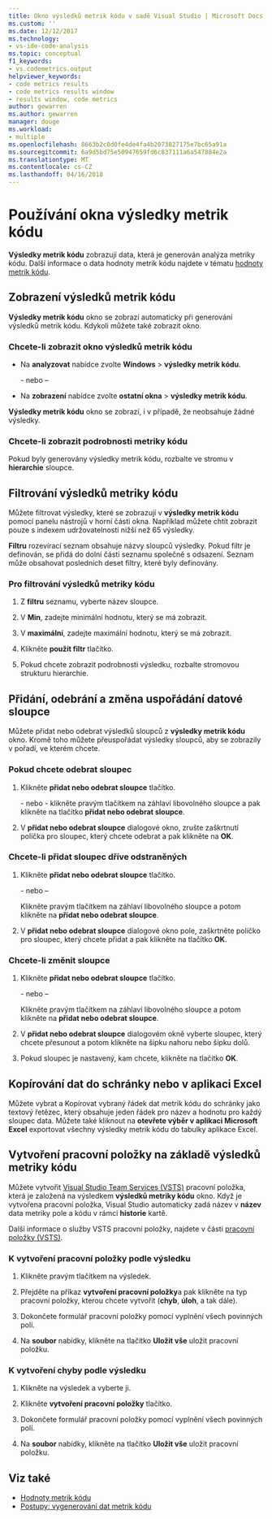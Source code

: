 ```yaml
---
title: Okno výsledků metrik kódu v sadě Visual Studio | Microsoft Docs
ms.custom: ''
ms.date: 12/12/2017
ms.technology:
- vs-ide-code-analysis
ms.topic: conceptual
f1_keywords:
- vs.codemetrics.output
helpviewer_keywords:
- code metrics results
- code metrics results window
- results window, code metrics
author: gewarren
ms.author: gewarren
manager: douge
ms.workload:
- multiple
ms.openlocfilehash: 8663b2c8d0fe4de4fa4b2073827175e7bc65a91a
ms.sourcegitcommit: 6a9d5bd75e50947659fd6c837111a6a547884e2a
ms.translationtype: MT
ms.contentlocale: cs-CZ
ms.lasthandoff: 04/16/2018
---
```

# <a name="using-the-code-metrics-results-window"></a>Používání okna výsledky metrik kódu

**Výsledky metrik kódu** zobrazují data, která je generován analýza metriky kódu. Další informace o data hodnoty metrik kódu najdete v tématu [hodnoty metrik kódu](../code-quality/code-metrics-values.md).

## <a name="displaying-code-metrics-results"></a>Zobrazení výsledků metrik kódu

**Výsledky metrik kódu** okno se zobrazí automaticky při generování výsledků metrik kódu. Kdykoli můžete také zobrazit okno.

### <a name="to-display-the-code-metrics-results-window"></a>Chcete-li zobrazit okno výsledků metrik kódu

- Na **analyzovat** nabídce zvolte **Windows** > **výsledky metrik kódu**.

   \- nebo –

- Na **zobrazení** nabídce zvolte **ostatní okna** > **výsledky metrik kódu**.

**Výsledky metrik kódu** okno se zobrazí, i v případě, že neobsahuje žádné výsledky.

### <a name="to-view-code-metrics-details"></a>Chcete-li zobrazit podrobnosti metriky kódu

Pokud byly generovány výsledky metrik kódu, rozbalte ve stromu v **hierarchie** sloupce.

## <a name="filtering-code-metrics-results"></a>Filtrování výsledků metriky kódu

Můžete filtrovat výsledky, které se zobrazují v **výsledky metrik kódu** pomocí panelu nástrojů v horní části okna. Například můžete chtít zobrazit pouze s indexem udržovatelnosti nižší než 65 výsledky.

**Filtru** rozevírací seznam obsahuje názvy sloupců výsledky. Pokud filtr je definován, se přidá do dolní části seznamu společně s odsazení. Seznam může obsahovat posledních deset filtry, které byly definovány.

### <a name="to-filter-the-code-metrics-results"></a>Pro filtrování výsledků metriky kódu

1.  Z **filtru** seznamu, vyberte název sloupce.

2.  V **Min**, zadejte minimální hodnotu, který se má zobrazit.

3.  V **maximální**, zadejte maximální hodnotu, který se má zobrazit.

4.  Klikněte **použít filtr** tlačítko.

5.  Pokud chcete zobrazit podrobnosti výsledku, rozbalte stromovou strukturu hierarchie.

## <a name="adding-removing-and-rearranging-data-columns"></a>Přidání, odebrání a změna uspořádání datové sloupce

Můžete přidat nebo odebrat výsledků sloupců z **výsledky metrik kódu** okno. Kromě toho můžete přeuspořádat výsledky sloupců, aby se zobrazily v pořadí, ve kterém chcete.

### <a name="to-remove-a-column"></a>Pokud chcete odebrat sloupec

1. Klikněte **přidat nebo odebrat sloupce** tlačítko.

     \- nebo - klikněte pravým tlačítkem na záhlaví libovolného sloupce a pak klikněte na tlačítko **přidat nebo odebrat sloupce**.

1. V **přidat nebo odebrat sloupce** dialogové okno, zrušte zaškrtnutí políčka pro sloupec, který chcete odebrat a pak klikněte na **OK**.

### <a name="to-add-a-previously-removed-column"></a>Chcete-li přidat sloupec dříve odstraněných

1. Klikněte **přidat nebo odebrat sloupce** tlačítko.

     \- nebo –

     Klikněte pravým tlačítkem na záhlaví libovolného sloupce a potom klikněte na **přidat nebo odebrat sloupce**.

1. V **přidat nebo odebrat sloupce** dialogové okno pole, zaškrtněte políčko pro sloupec, který chcete přidat a pak klikněte na tlačítko **OK**.

### <a name="to-rearrange-columns"></a>Chcete-li změnit sloupce

1. Klikněte **přidat nebo odebrat sloupce** tlačítko.

     \- nebo –

     Klikněte pravým tlačítkem na záhlaví libovolného sloupce a potom klikněte na **přidat nebo odebrat sloupce**.

1. V **přidat nebo odebrat sloupce** dialogovém okně vyberte sloupec, který chcete přesunout a potom klikněte na šipku nahoru nebo šipku dolů.

1. Pokud sloupec je nastavený, kam chcete, klikněte na tlačítko **OK**.

## <a name="copying-data-to-the-clipboard-or-excel"></a>Kopírování dat do schránky nebo v aplikaci Excel

Můžete vybrat a Kopírovat vybraný řádek dat metrik kódu do schránky jako textový řetězec, který obsahuje jeden řádek pro název a hodnotu pro každý sloupec data. Můžete také kliknout na **otevřete výběr v aplikaci Microsoft Excel** exportovat všechny výsledky metrik kódu do tabulky aplikace Excel.

## <a name="creating-a-work-item-based-on-code-metric-results"></a>Vytvoření pracovní položky na základě výsledků metriky kódu

Můžete vytvořit [Visual Studio Team Services (VSTS)](/vsts/index) pracovní položka, která je založená na výsledkem **výsledků metriky kódu** okno. Když je vytvořena pracovní položka, Visual Studio automaticky zadá název v **název** data metriky pole a kódu v rámci **historie** kartě.

Další informace o služby VSTS pracovní položky, najdete v části [pracovní položky (VSTS)](/vsts/work/work-items/index).

### <a name="to-create-a-work-item-based-on-a-result"></a>K vytvoření pracovní položky podle výsledku

1.  Klikněte pravým tlačítkem na výsledek.

2.  Přejděte na příkaz **vytvoření pracovní položky**a pak klikněte na typ pracovní položky, kterou chcete vytvořit (**chyb**, **úloh**, a tak dále).

3.  Dokončete formulář pracovní položky pomocí vyplnění všech povinných polí.

4.  Na **soubor** nabídky, klikněte na tlačítko **Uložit vše** uložit pracovní položku.

### <a name="to-create-a-bug-based-on-a-result"></a>K vytvoření chyby podle výsledku

1.  Klikněte na výsledek a vyberte ji.

2.  Klikněte **vytvoření pracovní položky** tlačítko.

3.  Dokončete formulář pracovní položky pomocí vyplnění všech povinných polí.

4.  Na **soubor** nabídky, klikněte na tlačítko **Uložit vše** uložit pracovní položku.

## <a name="see-also"></a>Viz také

- [Hodnoty metrik kódu](../code-quality/code-metrics-values.md)
- [Postupy: vygenerování dat metrik kódu](../code-quality/how-to-generate-code-metrics-data.md)